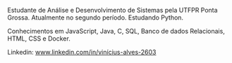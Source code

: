 Estudante de Análise e Desenvolvimento de Sistemas pela UTFPR Ponta Grossa. Atualmente no segundo período.
Estudando Python.

Conhecimentos em JavaScript, Java, C, SQL, Banco de dados Relacionais, HTML, CSS e Docker.

Linkedin: www.linkedin.com/in/vinícius-alves-2603
